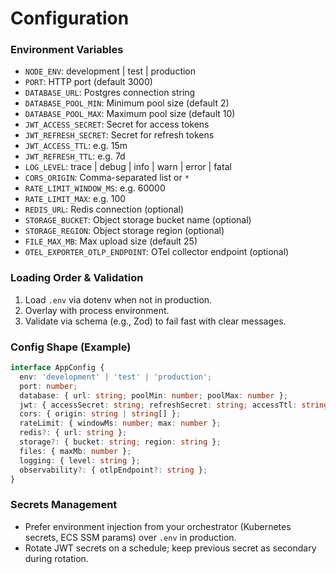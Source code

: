 # Configuration

### Environment Variables
- `NODE_ENV`: development | test | production
- `PORT`: HTTP port (default 3000)
- `DATABASE_URL`: Postgres connection string
- `DATABASE_POOL_MIN`: Minimum pool size (default 2)
- `DATABASE_POOL_MAX`: Maximum pool size (default 10)
- `JWT_ACCESS_SECRET`: Secret for access tokens
- `JWT_REFRESH_SECRET`: Secret for refresh tokens
- `JWT_ACCESS_TTL`: e.g. 15m
- `JWT_REFRESH_TTL`: e.g. 7d
- `LOG_LEVEL`: trace | debug | info | warn | error | fatal
- `CORS_ORIGIN`: Comma-separated list or `*`
- `RATE_LIMIT_WINDOW_MS`: e.g. 60000
- `RATE_LIMIT_MAX`: e.g. 100
- `REDIS_URL`: Redis connection (optional)
- `STORAGE_BUCKET`: Object storage bucket name (optional)
- `STORAGE_REGION`: Object storage region (optional)
- `FILE_MAX_MB`: Max upload size (default 25)
- `OTEL_EXPORTER_OTLP_ENDPOINT`: OTel collector endpoint (optional)

### Loading Order & Validation
1. Load `.env` via dotenv when not in production.
2. Overlay with process environment.
3. Validate via schema (e.g., Zod) to fail fast with clear messages.

### Config Shape (Example)
```ts
interface AppConfig {
  env: 'development' | 'test' | 'production';
  port: number;
  database: { url: string; poolMin: number; poolMax: number };
  jwt: { accessSecret: string; refreshSecret: string; accessTtl: string; refreshTtl: string };
  cors: { origin: string | string[] };
  rateLimit: { windowMs: number; max: number };
  redis?: { url: string };
  storage?: { bucket: string; region: string };
  files: { maxMb: number };
  logging: { level: string };
  observability?: { otlpEndpoint?: string };
}
```

### Secrets Management
- Prefer environment injection from your orchestrator (Kubernetes secrets, ECS SSM params) over `.env` in production.
- Rotate JWT secrets on a schedule; keep previous secret as secondary during rotation.
